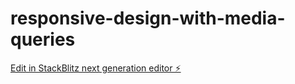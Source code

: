 # responsive-design-with-media-queries

[Edit in StackBlitz next generation editor ⚡️](https://stackblitz.com/~/github.com/adibadi12/responsive-design-with-media-queries)